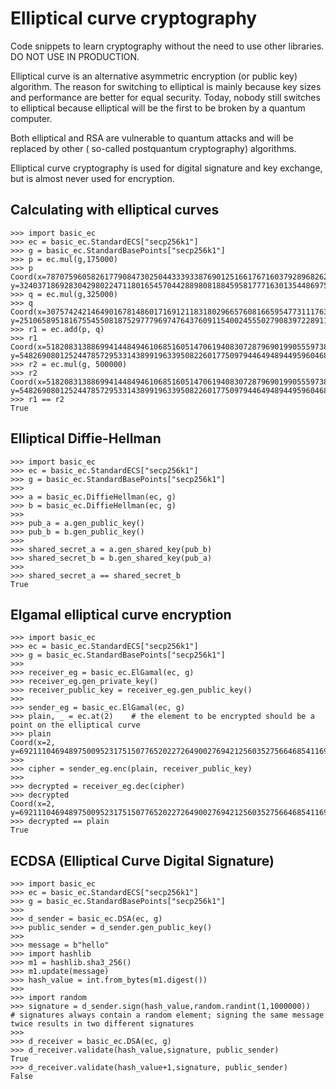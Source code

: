 # Elliptical curve cryptography
Code snippets to learn cryptography without the need to use other libraries. DO NOT USE IN PRODUCTION.

Elliptical curve is an alternative asymmetric encryption (or public key) algorithm. 
The reason for switching to elliptical is mainly because key sizes and performance are better for equal security.
Today, nobody still switches to elliptical because elliptical will be the first to be broken by a quantum computer.

Both elliptical and RSA are vulnerable to quantum attacks and will be replaced by other ( so-called postquantum cryptography) algorithms.

Elliptical curve cryptography is used for digital signature and key exchange, but is almost never used for encryption.

## Calculating with elliptical curves
```
>>> import basic_ec
>>> ec = basic_ec.StandardECS["secp256k1"]
>>> g = basic_ec.StandardBasePoints["secp256k1"]
>>> p = ec.mul(g,175000)
>>> p
Coord(x=78707596058261779084730250443339338769012516617671603792896826294246574460172, y=3240371869283042980224711801654570442889808188459581777163013544869753704814)
>>> q = ec.mul(g,325000)
>>> q
Coord(x=30757424214649016781486017169121183180296657608166595477311176357837774811655, y=25106589518167554550818752977796974764376091154002455502790839722891120847914)
>>> r1 = ec.add(p, q)
>>> r1
Coord(x=51820831388699414484946106851605147061940830728796901990555973801205894159136, y=54826908012524478572953314389919633950822601775097944649489449596046825198781)
>>> r2 = ec.mul(g, 500000)
>>> r2
Coord(x=51820831388699414484946106851605147061940830728796901990555973801205894159136, y=54826908012524478572953314389919633950822601775097944649489449596046825198781)
>>> r1 == r2
True
```
## Elliptical Diffie-Hellman
```
>>> import basic_ec
>>> ec = basic_ec.StandardECS["secp256k1"]
>>> g = basic_ec.StandardBasePoints["secp256k1"]
>>> 
>>> a = basic_ec.DiffieHellman(ec, g)
>>> b = basic_ec.DiffieHellman(ec, g)
>>> 
>>> pub_a = a.gen_public_key()
>>> pub_b = b.gen_public_key()
>>> 
>>> shared_secret_a = a.gen_shared_key(pub_b)
>>> shared_secret_b = b.gen_shared_key(pub_a)
>>> 
>>> shared_secret_a == shared_secret_b
True
```
## Elgamal elliptical curve encryption
```
>>> import basic_ec
>>> ec = basic_ec.StandardECS["secp256k1"]
>>> g = basic_ec.StandardBasePoints["secp256k1"]
>>> 
>>> receiver_eg = basic_ec.ElGamal(ec, g)
>>> receiver_eg.gen_private_key()
>>> receiver_public_key = receiver_eg.gen_public_key()
>>> 
>>> sender_eg = basic_ec.ElGamal(ec, g)
>>> plain, _ = ec.at(2)    # the element to be encrypted should be a point on the elliptical curve
>>> plain
Coord(x=2, y=69211104694897500952317515077652022726490027694212560352756646854116994689233)
>>> 
>>> cipher = sender_eg.enc(plain, receiver_public_key)
>>> 
>>> decrypted = receiver_eg.dec(cipher)
>>> decrypted
Coord(x=2, y=69211104694897500952317515077652022726490027694212560352756646854116994689233)
>>> decrypted == plain
True
```
## ECDSA (Elliptical Curve Digital Signature)
```
>>> import basic_ec
>>> ec = basic_ec.StandardECS["secp256k1"]
>>> g = basic_ec.StandardBasePoints["secp256k1"]
>>> 
>>> d_sender = basic_ec.DSA(ec, g)
>>> public_sender = d_sender.gen_public_key()
>>> 
>>> message = b"hello"
>>> import hashlib
>>> m1 = hashlib.sha3_256()
>>> m1.update(message)
>>> hash_value = int.from_bytes(m1.digest())
>>> 
>>> import random
>>> signature = d_sender.sign(hash_value,random.randint(1,1000000))   # signatures always contain a random element; signing the same message twice results in two different signatures
>>> 
>>> d_receiver = basic_ec.DSA(ec, g)
>>> d_receiver.validate(hash_value,signature, public_sender)
True
>>> d_receiver.validate(hash_value+1,signature, public_sender)
False
```
